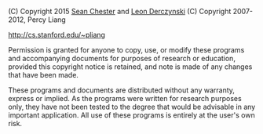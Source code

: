 (C) Copyright 2015 [Sean Chester](https://github.com/sean-chester)
and [Leon Derczynski](http://derczynski.com/)
(C) Copyright 2007-2012, Percy Liang

http://cs.stanford.edu/~pliang

Permission is granted for anyone to copy, use, or modify these programs and
accompanying documents for purposes of research or education, provided this
copyright notice is retained, and note is made of any changes that have been
made.

These programs and documents are distributed without any warranty, express or
implied.  As the programs were written for research purposes only, they have
not been tested to the degree that would be advisable in any important
application.  All use of these programs is entirely at the user's own risk.